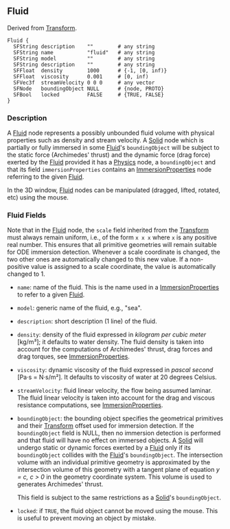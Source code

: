 ## Fluid

Derived from [Transform](transform.md).

```
Fluid {
  SFString description    ""        # any string
  SFString name           "fluid"   # any string
  SFString model          ""        # any string
  SFString description    ""        # any string
  SFFloat  density        1000      # {-1, [0, inf)}
  SFFloat  viscosity      0.001     # [0, inf)
  SFVec3f  streamVelocity 0 0 0     # any vector
  SFNode   boundingObject NULL      # {node, PROTO}
  SFBool   locked         FALSE     # {TRUE, FALSE}
}
```

### Description

A [Fluid](#fluid) node represents a possibly unbounded fluid volume with physical properties such as density and stream velocity.
A [Solid](solid.md) node which is partially or fully immersed in some [Fluid](#fluid)'s `boundingObject` will be subject to the static force (Archimedes' thrust) and the dynamic force (drag force) exerted by the [Fluid](#fluid) provided it has a [Physics](physics.md) node, a `boundingObject` and that its field `immersionProperties` contains an [ImmersionProperties](immersionproperties.md) node referring to the given [Fluid](#fluid).

In the 3D window, [Fluid](#fluid) nodes can be manipulated (dragged, lifted, rotated, etc) using the mouse.

### Fluid Fields

Note that in the [Fluid](#fluid) node, the `scale` field inherited from the [Transform](transform.md) must always remain uniform, i.e., of the form `x x x` where `x` is any positive real number.
This ensures that all primitive geometries will remain suitable for ODE immersion detection.
Whenever a scale coordinate is changed, the two other ones are automatically changed to this new value.
If a non-positive value is assigned to a scale coordinate, the value is automatically changed to 1.

- `name`: name of the fluid.
This is the name used in a [ImmersionProperties](immersionproperties.md) to refer to a given [Fluid](#fluid).

- `model`: generic name of the fluid, e.g., "sea".

- `description`: short description (1 line) of the fluid.

- `density`: density of the fluid expressed in *kilogram per cubic meter* [kg/m³]; it defaults to water density.
The fluid density is taken into account for the computations of Archimedes' thrust, drag forces and drag torques, see [ImmersionProperties](immersionproperties.md).

- `viscosity`: dynamic viscosity of the fluid expressed in *pascal second* [Pa·s = N·s/m²].
It defaults to viscosity of water at 20 degrees Celsius.

- `streamVelocity`: fluid linear velocity, the flow being assumed laminar.
The fluid linear velocity is taken into account for the drag and viscous resistance computations, see [ImmersionProperties](immersionproperties.md).

- `boundingObject`: the bounding object specifies the geometrical primitives and their [Transform](transform.md) offset used for immersion detection.
If the `boundingObject` field is NULL, then no immersion detection is performed and that fluid will have no effect on immersed objects.
A [Solid](solid.md) will undergo static or dynamic forces exerted by a [Fluid](#fluid) only if its `boundingObject` collides with the [Fluid](#fluid)'s `boundingObject`.
The intersection volume with an individual primitive geometry is approximated by the intersection volume of this geometry with a tangent plane of equation *y = c, c > 0* in the geometry coordinate system.
This volume is used to generates Archimedes' thrust.

    This field is subject to the same restrictions as a [Solid](solid.md)'s
    `boundingObject`.

- `locked`: if `TRUE`, the fluid object cannot be moved using the mouse.
This is useful to prevent moving an object by mistake.

